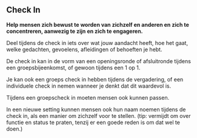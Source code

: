 ## Check In

**Help mensen zich bewust te worden van zichzelf en anderen en zich te concentreren, aanwezig te zijn en zich te engageren.**

Deel tijdens de check in iets over wat jouw aandacht heeft, hoe het gaat, welke gedachten, gevoelens, afleidingen of behoeften je hebt.

De check in kan in de vorm van een openingsronde of afsluitronde tijdens een groepsbijeenkomst, of gewoon tijdens een 1 op 1.

Je kan ook een groeps check in hebben tijdens de vergadering, of een individuele check in nemen wanneer je denkt dat dit waardevol is.

Tijdens een groepscheck in moeten mensen ook kunnen passen.

In een nieuwe setting kunnen mensen ook hun naam noemen tijdens de check in, als een manier om zichzelf voor te stellen. (tip: vermijdt om over functie en status te praten, tenzij er een goede reden is om dat wel te doen.)